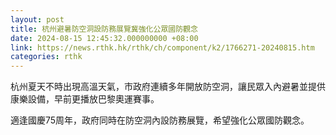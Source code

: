 ```yaml
---
layout: post
title: 杭州避暑防空洞設防務展覽冀強化公眾國防觀念
date: 2024-08-15 12:45:32.000000000 +08:00
link: https://news.rthk.hk/rthk/ch/component/k2/1766271-20240815.htm
categories: rthk
---
```


杭州夏天不時出現高溫天氣，市政府連續多年開放防空洞，讓民眾入內避暑並提供康樂設備，早前更播放巴黎奧運賽事。

適逢國慶75周年，政府同時在防空洞內設防務展覽，希望強化公眾國防觀念。
